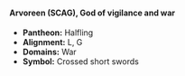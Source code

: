#### Arvoreen (SCAG), God of vigilance and war
- **Pantheon:** Halfling
- **Alignment:** L, G
- **Domains:** War
- **Symbol:** Crossed short swords